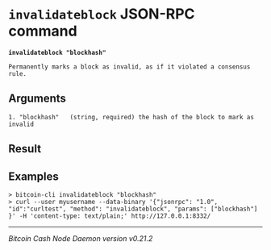 `invalidateblock` JSON-RPC command
==================================

**`invalidateblock "blockhash"`**

```
Permanently marks a block as invalid, as if it violated a consensus rule.
```

Arguments
---------

```
1. "blockhash"   (string, required) the hash of the block to mark as invalid
```

Result
------

Examples
--------

```
> bitcoin-cli invalidateblock "blockhash"
> curl --user myusername --data-binary '{"jsonrpc": "1.0", "id":"curltest", "method": "invalidateblock", "params": ["blockhash"] }' -H 'content-type: text/plain;' http://127.0.0.1:8332/
```

***

*Bitcoin Cash Node Daemon version v0.21.2*
